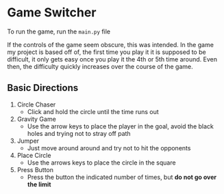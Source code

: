 # Game Switcher

To run the game, run the `main.py` file

If the controls of the game seem obscure, this was intended. In the game my project is based off of, the first time you play it it is supposed to be difficult, it only gets easy once you play it the 4th or 5th time around. Even then, the difficulty quickly increases over the course of the game.

## Basic Directions

1. Circle Chaser
    * Click and hold the circle until the time runs out
2. Gravity Game
    * Use the arrow keys to place the player in the goal, avoid the black holes and trying not to stray off path
3. Jumper
    * Just move around around and try not to hit the opponents
4. Place Circle
    * Use the arrows keys to place the circle in the square
5. Press Button
    * Press the button the indicated number of times, but **do not go over the limit**

